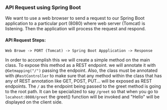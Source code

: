 ### API Request using Spring Boot 

We want to use a web browser to send a request to our Spring Boot application to a particular port (8080) where
web server (Tomcat) is listening. Then the application will process the request and respond. 

#### API Request Steps:
`Web Browe -> PORT (Tomcat) -> Spring Boot Appplication -> Response`

In order to accomplish this we will create a simple method on the main class. 
To expose this method as a REST endpoint. we will annotate it with `@Getmapping("/")` 
passing the endpoint. Also, the class must be annotated with `@RestController` 
to make sure that any method within the class that has any of REST annotation like 
GET, POST, PUT... will be exposed as REST endpoints. The `/` as the endpoint being passed 
to the greet method is going to the root path. It can be specialized to say `/greet` so that
when you go to `locahost:8080/greet` the greet() function will be invoked and "Hello" will be 
displayed on the client side.

